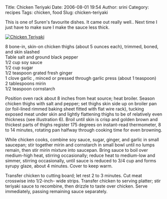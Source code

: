 Title: Chicken Teriyaki
Date: 2006-08-01 19:54
Author: srini
Category: recipes
Tags: chicken, food
Slug: chicken-teriyaki

This is one of Suren's favourite
dishes. It came out really well.. Next time I just have to make sure I
make the sauce less thick.  


[![Chicken Teriyaki]({filename}/wp-content/uploads/2006/08/Chicken-Teriyaki.jpg "Chicken Teriyaki")]({filename}/wp-content/uploads/2009/11/Chicken-Teriyaki.jpg)


8 bone-in, skin-on chicken thighs
(about 5 ounces each), trimmed, boned, and skin slashed  
Table salt and ground black pepper  
1/2 cup soy sauce  
1/2 cup sugar  
1/2 teaspoon grated fresh ginger  
1 clove garlic , minced or pressed through garlic press (about 1
teaspoon)  
2 tablespoons mirin  
1/2 teaspoon cornstarch

Position oven rack about 8 inches from heat source; heat broiler. Season
chicken thighs with salt and pepper; set thighs skin side up on broiler
pan (or foil-lined rimmed baking sheet fitted with flat wire rack),
tucking exposed meat under skin and lightly flattening thighs to be of
relatively even thickness (see illustration 6). Broil until skin is
crisp and golden brown and thickest parts of thighs register 175 degrees
on instant-read thermometer, 8 to 14 minutes, rotating pan halfway
through cooking time for even browning.

While chicken cooks, combine soy sauce, sugar, ginger, and garlic in
small saucepan; stir together mirin and cornstarch in small bowl until
no lumps remain, then stir mirin mixture into saucepan. Bring sauce to
boil over medium-high heat, stirring occasionally; reduce heat to
medium-low and simmer, stirring occasionally, until sauce is reduced to
3/4 cup and forms syrupy glaze, about 4 minutes. Cover to keep warm.

Transfer chicken to cutting board; let rest 2 to 3 minutes. Cut meat
crosswise into 1/2-inch- wide strips. Transfer chicken to serving
platter; stir teriyaki sauce to recombine, then drizzle to taste over
chicken. Serve immediately, passing remaining sauce separately.
